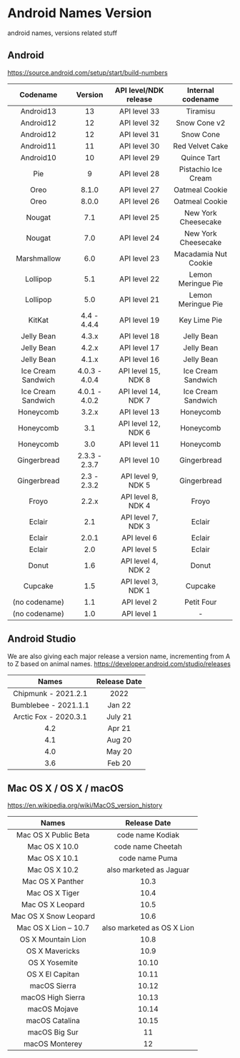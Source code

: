 # Android Names Version
android names, versions related stuff

## Android 

https://source.android.com/setup/start/build-numbers

|Codename|	Version	|API level/NDK release|Internal codename|
| :---:  | :---:  | :---:| :---:|
|Android13 |	13|	API level 33|Tiramisu
|Android12 |	12|	API level 32|Snow Cone v2
|Android12 |	12|	API level 31|Snow Cone
|Android11 |	11|	API level 30|Red Velvet Cake
|Android10 |	10|	API level 29|Quince Tart
|Pie|	9|	API level 28|Pistachio Ice Cream
|Oreo|	8.1.0|	API level 27|Oatmeal Cookie
|Oreo|	8.0.0|	API level 26|Oatmeal Cookie
|Nougat|	7.1|	API level 25|New York Cheesecake
|Nougat|	7.0|	API level 24|New York Cheesecake
|Marshmallow|	6.0|	API level 23|	Macadamia Nut Cookie
|Lollipop|	5.1|	API level 22|Lemon Meringue Pie
|Lollipop|	5.0|	API level 21|Lemon Meringue Pie
|KitKat|	4.4 - 4.4.4|	API level 19|Key Lime Pie
|Jelly Bean|	4.3.x|	API level 18|Jelly Bean
|Jelly Bean|	4.2.x|	API level 17|Jelly Bean
|Jelly Bean|	4.1.x|	API level 16|Jelly Bean
|Ice Cream Sandwich|	4.0.3 - 4.0.4|	API level 15, NDK 8|Ice Cream Sandwich
|Ice Cream Sandwich|	4.0.1 - 4.0.2|	API level 14, NDK 7|Ice Cream Sandwich
|Honeycomb|	3.2.x|	API level 13|Honeycomb
|Honeycomb|	3.1|	API level 12, NDK 6|Honeycomb
|Honeycomb|	3.0|	API level 11|Honeycomb
|Gingerbread|	2.3.3 - 2.3.7|	API level 10|Gingerbread
|Gingerbread|	2.3 - 2.3.2|	API level 9, NDK 5|Gingerbread
|Froyo|	2.2.x|	API level 8, NDK 4|Froyo
|Eclair|	2.1|	API level 7, NDK 3|Eclair
|Eclair|	2.0.1|	API level 6|Eclair
|Eclair|	2.0|	API level 5|Eclair
|Donut|	1.6|	API level 4, NDK 2|Donut
|Cupcake|	1.5|	API level 3, NDK 1|Cupcake
|(no codename)|	1.1|	API level 2|Petit Four
|(no codename)|	1.0|	API level 1|-

## Android Studio

We are also giving each major release a version name, incrementing from A to Z based on animal names.
https://developer.android.com/studio/releases

| Names  | Release Date |
| :---:  | :---:  |
| Chipmunk - 2021.2.1  | 2022  |
| Bumblebee - 2021.1.1  | Jan 22  |
| Arctic Fox - 2020.3.1  | July 21  |
| 4.2  | Apr 21  |
| 4.1  | Aug 20  |
| 4.0  | May 20  |
| 3.6  | Feb 20  |

## Mac OS X / OS X / macOS

https://en.wikipedia.org/wiki/MacOS_version_history

| Names  | Release Date |
| :---:  | :---:  |
|Mac OS X Public Beta | code name Kodiak|
|Mac OS X 10.0 | code name Cheetah|
|Mac OS X 10.1 | code name Puma|
|Mac OS X 10.2 | also marketed as Jaguar|
|Mac OS X Panther | 10.3|
|Mac OS X Tiger | 10.4|
|Mac OS X Leopard | 10.5|
|Mac OS X Snow Leopard | 10.6|
|Mac OS X Lion – 10.7 | also marketed as OS X Lion|
|OS X Mountain Lion | 10.8|
|OS X Mavericks | 10.9|
|OS X Yosemite | 10.10|
|OS X El Capitan | 10.11|
|macOS Sierra | 10.12|
|macOS High Sierra | 10.13|
|macOS Mojave | 10.14|
|macOS Catalina | 10.15|
|macOS Big Sur | 11|
|macOS Monterey | 12|
